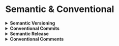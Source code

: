 # Semantic & Conventional

<details>
  <summary><b>Semantic Versioning</b></summary>
  
  * Semantic versioning is a standardized scheme for versioning software, consisting of three numbers (MAJOR.MINOR.PATCH) that convey the significance and nature of changes made in each release.
  * https://semver.org
  
</details>

<details>
  <summary><b>Conventional Commits</b></summary>
  
  * Conventional commits refer to a standardized format for commit messages in version control repositories, allowing for consistent and structured communication about changes made to a codebase.
  * https://www.conventionalcommits.org
  <!--
  * https://github.com/conventional-changelog/conventional-changelog
  * https://github.com/conventional-changelog/commitlint
  * https://github.com/carloscuesta/gitmoji (Alternative)
  -->
  
</details>

<details>
  <summary><b>Semantic Release</b></summary>
  
  * Semantic release is an automated software release process that analyzes the commit messages, determines the appropriate version based on semantic versioning, and generates releases with proper changelogs, enabling streamlined and consistent software deployments.
  * https://github.com/semantic-release/semantic-release
  
</details>

<details>
  <summary><b>Conventional Comments</b></summary>
  
  * Conventional comments are a standardized approach to formatting comments in the code review process, utilizing labels and a specific format to improve communication, clarity, and actionable feedback between team members.
  * https://conventionalcomments.org
  
</details>
